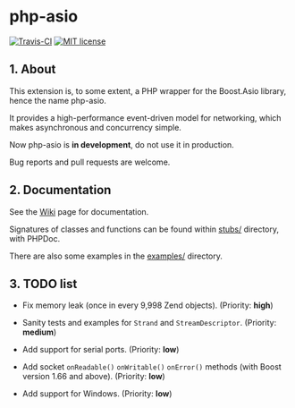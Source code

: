 # php-asio

[![Travis-CI](https://travis-ci.org/CismonX/php-asio.svg?branch=master)](https://travis-ci.org/CismonX/php-asio)
[![MIT license](https://img.shields.io/badge/licence-MIT-blue.svg)](https://opensource.org/licenses/MIT)

## 1. About

This extension is, to some extent, a PHP wrapper for the Boost.Asio library, hence the name php-asio.

It provides a high-performance event-driven model for networking, which makes asynchronous and concurrency simple.

Now php-asio is **in development**, do not use it in production.

Bug reports and pull requests are welcome.

## 2. Documentation

See the [Wiki](https://github.com/CismonX/php-asio/wiki) page for documentation.

Signatures of classes and functions can be found within [stubs/](stubs/) directory, with PHPDoc.

There are also some examples in the [examples/](examples/) directory.

## 3. TODO list

* Fix memory leak (once in every 9,998 Zend objects). (Priority: **high**)

* Sanity tests and examples for `Strand` and `StreamDescriptor`. (Priority: **medium**)

* Add support for serial ports. (Priority: **low**)

* Add socket `onReadable()` `onWritable()` `onError()` methods (with Boost version 1.66 and above). (Priority: **low**)

* Add support for Windows. (Priority: **low**)